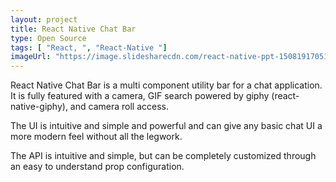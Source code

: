 ```yaml
---
layout: project
title: React Native Chat Bar
type: Open Source
tags: [ "React, ", "React-Native "]
imageUrl: "https://image.slidesharecdn.com/react-native-ppt-150819170515-lva1-app6891/95/react-native-introductory-tutorial-1-638.jpg?cb=1440004243"
---
```

React Native Chat Bar is a multi component utility bar for a chat application. It is fully featured with a camera, GIF search powered by giphy (react-native-giphy), and camera roll access.

The UI is intuitive and simple and powerful and can give any basic chat UI a more modern feel without all the legwork.

The API is intuitive and simple, but can be completely customized through an easy to understand prop configuration.

